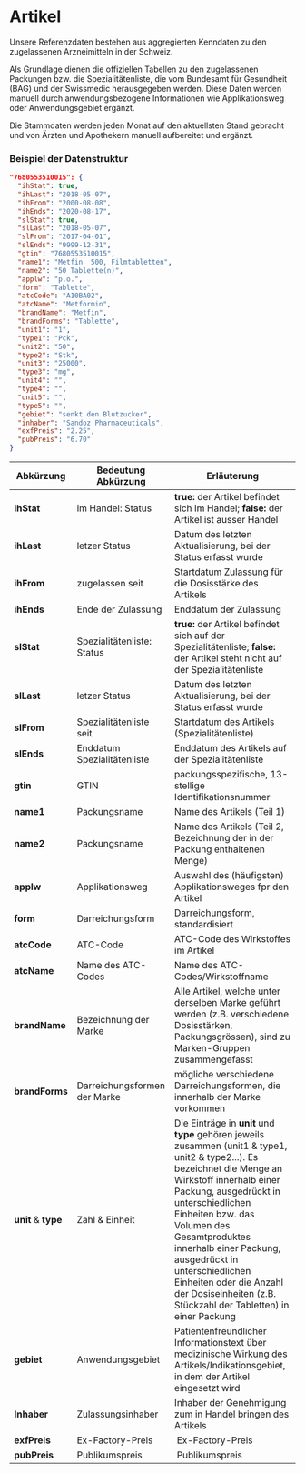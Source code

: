 # Artikel

Unsere Referenzdaten bestehen aus aggregierten Kenndaten zu den zugelassenen Arzneimitteln in der Schweiz.

Als Grundlage dienen die offiziellen Tabellen zu den zugelassenen Packungen bzw. die Spezialitätenliste, die vom Bundesamt für Gesundheit (BAG) und der Swissmedic herausgegeben werden. Diese Daten werden manuell durch anwendungsbezogene Informationen wie Applikationsweg oder Anwendungsgebiet ergänzt.

Die Stammdaten werden jeden Monat auf den aktuellsten Stand gebracht und von Ärzten und Apothekern manuell aufbereitet und ergänzt. 

### Beispiel der Datenstruktur

```JSON
"7680553510015": {
  "ihStat": true,
  "ihLast": "2018-05-07",
  "ihFrom": "2000-08-08",
  "ihEnds": "2020-08-17",
  "slStat": true,
  "slLast": "2018-05-07",
  "slFrom": "2017-04-01",
  "slEnds": "9999-12-31",
  "gtin": "7680553510015",
  "name1": "Metfin  500, Filmtabletten",
  "name2": "50 Tablette(n)",
  "applw": "p.o.",
  "form": "Tablette",
  "atcCode": "A10BA02",
  "atcName": "Metformin",
  "brandName": "Metfin",
  "brandForms": "Tablette",
  "unit1": "1",
  "type1": "Pck",
  "unit2": "50",
  "type2": "Stk",
  "unit3": "25000",
  "type3": "mg",
  "unit4": "",
  "type4": "",
  "unit5": "",
  "type5": "",
  "gebiet": "senkt den Blutzucker",
  "inhaber": "Sandoz Pharmaceuticals",
  "exfPreis": "2.25",
  "pubPreis": "6.70"
}
```
|**Abkürzung**| **Bedeutung Abkürzung**| **Erläuterung**|
|--------|---------------|--------------|
|**ihStat**|im Handel: Status|**true:** der Artikel befindet sich im Handel; **false:** der Artikel ist ausser Handel
|**ihLast** | letzer Status | Datum des letzten Aktualisierung, bei der Status erfasst wurde |
|**ihFrom** | zugelassen seit | Startdatum Zulassung für die Dosisstärke des Artikels  |
|**ihEnds** | Ende der Zulassung  | Enddatum der Zulassung |
|**slStat** |Spezialitätenliste: Status |**true:** der Artikel befindet sich auf der Spezialitätenliste; **false:** der Artikel steht nicht auf der Spezialitätenliste
|**slLast** | letzer Status | Datum des letzten Aktualisierung, bei der Status erfasst wurde |
|**slFrom** | Spezialitätenliste seit | Startdatum des Artikels (Spezialitätenliste)        |
|**slEnds** | Enddatum Spezialitätenliste | Enddatum des Artikels auf der Spezialitätenliste |
|**gtin**| GTIN|packungsspezifische, 13-stellige Identifikationsnummer |
|**name1** |Packungsname | Name des Artikels (Teil 1)
|**name2** |Packungsname | Name des Artikels (Teil 2, Bezeichnung der in der Packung enthaltenen Menge)
|**applw** |Applikationsweg | Auswahl des (häufigsten) Applikationsweges fpr den Artikel |
|**form** |Darreichungsform | Darreichungsform, standardisiert |
|**atcCode** |ATC-Code | ATC-Code des Wirkstoffes im Artikel |
|**atcName** |Name des ATC-Codes | Name des ATC-Codes/Wirkstoffname |
|**brandName** |Bezeichnung der Marke |Alle Artikel, welche unter derselben Marke geführt werden (z.B. verschiedene Dosisstärken, Packungsgrössen), sind zu Marken-Gruppen zusammengefasst|
|**brandForms**| Darreichungsformen der Marke | mögliche verschiedene Darreichungsformen, die innerhalb der Marke vorkommen |
|**unit** & **type** |Zahl & Einheit |Die Einträge in **unit** und **type** gehören jeweils zusammen (unit1 & type1, unit2 & type2...). Es bezeichnet die Menge an Wirkstoff innerhalb einer Packung, ausgedrückt in unterschiedlichen Einheiten bzw. das Volumen des Gesamtproduktes innerhalb einer Packung, ausgedrückt in unterschiedlichen Einheiten oder die Anzahl der Dosiseinheiten (z.B. Stückzahl der Tabletten) in einer Packung |
|**gebiet**| Anwendungsgebiet | Patientenfreundlicher Informationstext über medizinische Wirkung des Artikels/Indikationsgebiet, in dem der Artikel eingesetzt wird |
|**Inhaber**| Zulassungsinhaber | Inhaber der Genehmigung zum in Handel bringen des Artikels|
|**exfPreis** | Ex-Factory-Preis | Ex-Factory-Preis |
|**pubPreis** | Publikumspreis | Publikumspreis|